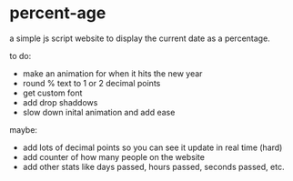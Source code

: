 # percent-age
a simple js script website to display the current date as a percentage.


to do:

- make an animation for when it hits the new year
- round % text to 1 or 2 decimal points
- get custom font
- add drop shaddows
- slow down inital animation and add ease

maybe:
- add lots of decimal points so you can see it update in real time (hard)
- add counter of how many people on the website
- add other stats like days passed, hours passed, seconds passed, etc.
